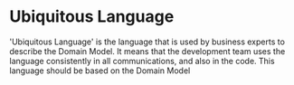# Ubiquitous Language
'Ubiquitous Language' is the language that is used by business experts to describe the Domain Model. It means that the development team uses the language consistently in all communications, and also in the code. This language should be based on the Domain Model